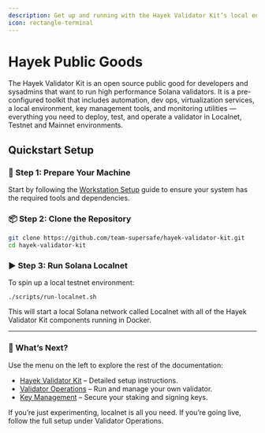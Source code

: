 ```yaml
---
description: Get up and running with the Hayek Validator Kit’s local environment in minutes
icon: rectangle-terminal
---
```


# Hayek Public Goods

The Hayek Validator Kit is an open source public good for developers and sysadmins that want to run high performance Solana validators. It is a pre-configured toolkit that includes automation, dev ops, virtualization services, a local environment, key management tools, and monitoring utilities — everything you need to deploy, test, and operate a validator in Localnet, Testnet and Mainnet environments.

## Quickstart Setup

### 🧰 Step 1: Prepare Your Machine

Start by following the [Workstation Setup](hayek-validator-kit/workstation-setup.md) guide to ensure your system has the required tools and dependencies.

### 📦 Step 2: Clone the Repository

```bash
git clone https://github.com/team-supersafe/hayek-validator-kit.git
cd hayek-validator-kit
```

### ▶️ Step 3: Run Solana Localnet

To spin up a local testnet environment:

```
./scripts/run-localnet.sh
```

This will start a local Solana network called Localnet with all of the Hayek Validator Kit components running in Docker.

***

### 🧭 What’s Next?

Use the menu on the left to explore the rest of the documentation:

* [Hayek Validator Kit](broken-reference) – Detailed setup instructions.
* [Validator Operations](broken-reference) – Run and manage your own validator.
* [Key Management](broken-reference) – Secure your staking and signing keys.

If you’re just experimenting, localnet is all you need. If you’re going live, follow the full setup under Validator Operations.
